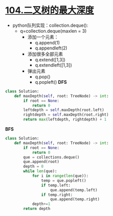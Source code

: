 # [104.二叉树的最大深度](https://leetcode-cn.com/problems/maximum-depth-of-binary-tree/)

+ python队列实现：collection.deque():
  + q=collection.deque(maxlen = 3)
    + 添加一个元素：
      + q.append(1)
      + q.appendleft(2)
    + 添加很多全部元素
      + q.extend([1,3])
      + q.extendleft([1,3])
    + 弹出元素
      + q.pop()
      + q.popleft()
**DFS**

```python
class Solution:
    def maxDepth(self, root: TreeNode) -> int:
        if root == None:
            return 0
        leftdepth = self.maxDepth(root.left)
        rightdepth = self.maxDepth(root.right)
        return max(leftdepth, rightdepth) + 1
```

**BFS**

```python
class Solution:
    def maxDepth(self, root: TreeNode) -> int:
        if root == None:
            return 0
        que = collections.deque()
        que.append(root)
        depth = 0
        while len(que):
            for i in range(len(que)):
                temp = que.popleft()
                if temp.left:
                    que.append(temp.left)
                if temp.right:
                    que.append(temp.right)
            depth+=1
        return depth
```


